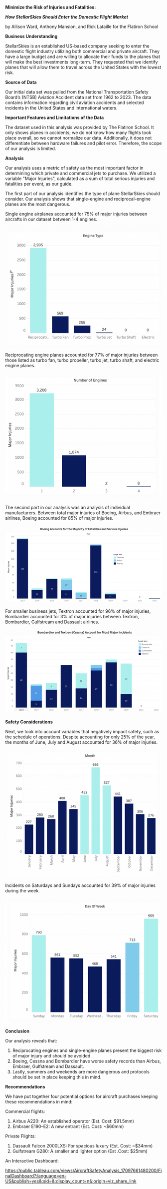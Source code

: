 **Minimize the Risk of Injuries and Fatalities:**

***How StellarSkies Should Enter the Domestic Flight Market***

by  Allison Ward, Anthony Mansion, and Rick Lataille for the Flatiron School

**Business Understanding**

StellarSkies is an established US-based company seeking to enter the domestic flight industry utilizing both commercial and private aircraft. They have a large budget and are willing to allocate their funds to the planes that will make the best investments long-term. They requested that we identify planes that will allow them to travel across the United States with the lowest risk.

**Source of Data**

Our initial data set was pulled from the National Transportation Safety Board’s (NTSB) Aviation Accident data set from 1962 to 2023. The data  contains information regarding civil aviation accidents and selected incidents in the United States and international waters.

**Important Features and Limitations of the Data**

The dataset used in this analysis was provided by The Flatiron School. It only shows planes in accidents; we do not know how many flights took place overall, so we cannot normalize our data. Additionally, it does not differentiate between hardware failures and pilot error.
Therefore, the scope of our analysis is limited. 

**Analysis**

Our analysis uses a metric of safety as the most important factor in determining which private and commercial jets to purchase. We utilized a variable "Major Injuries", calculated as a sum of total serious injuries and fatalities per event, as our guide.


The first part of our analysis identifies the type of plane StellarSkies should consider. Our analysis shows that single-engine and reciprocal-engine planes are the most dangerous.

Single engine airplanes accounted for 75% of major injuries between aircrafts in our dataset between 1-4 engines.


![Engine Types](https://github.com/alliwar/aircraft_risk/blob/main/Aviation%20Images/Screen%20Shot%202024-03-07%20at%205.19.33%20PM.png?raw=true)

Reciprocating engine planes accounted for 77% of major injuries between those listed as turbo fan, turbo propeller, turbo jet, turbo shaft, and electric engine planes.

![Engine Number](https://github.com/alliwar/aircraft_risk/blob/main/Aviation%20Images/Screen%20Shot%202024-03-07%20at%205.19.48%20PM.png?raw=true)

The second part in our analysis was an analysis of individual manufacturers.
Between total major injuries of Boeing, Airbus, and Embraer airlines, Boeing accounted for 85% of major injuries.

![Commercial](https://github.com/alliwar/aircraft_risk/blob/main/Aviation%20Images/Screen%20Shot%202024-03-07%20at%205.23.52%20PM.png?raw=true)

For smaller business jets, Textron accounted for 96% of major injuries, Bombardier accounted for 3% of major injuries between Textron, Bombardier, Gulfstream and Dassault airlines.

![Private](https://github.com/alliwar/aircraft_risk/blob/main/Aviation%20Images/Screen%20Shot%202024-03-07%20at%205.25.15%20PM.png?raw=true)

**Safety Considerations**

Next, we took into account variables that negatively impact safety, such as the schedule of operations.
Despite accounting for only 25% of the year, the months of June, July and August accounted for 36% of major injuries.

![Month](https://github.com/alliwar/aircraft_risk/blob/main/Aviation%20Images/Screen%20Shot%202024-03-07%20at%205.27.26%20PM.png?raw=true)

Incidents on Saturdays and Sundays accounted for 39% of major injuries during the week.

![Day](https://github.com/alliwar/aircraft_risk/blob/main/Aviation%20Images/Screen%20Shot%202024-03-07%20at%205.27.14%20PM.png?raw=true)

**Conclusion**

Our analysis reveals that:
1. Reciprocating engines and single-engine planes present the biggest risk of major injury and should be avoided.
2. Boeing, Cessna and Bombardier have worse safety records than Airbus, Embraer, Gulfstream and Dassault.
3. Lastly, summers and weekends are more dangerous and protocols should be set in place keeping this in mind.

**Recommendations**

We have put together four potential options for aircraft purchases keeping these recommendations in mind:


Commercial flights: 


1. Airbus A220: An established operator
(Est. Cost: $91.5mm)
2. Embraer E190–E2: A new entrant
(Est. Cost: ~$60mm)

Private Flights:
1. Dassault Falcon 2000LXS: For spacious luxury
(Est. Cost: ~$34mm)
2. Gulfstream G280: A smaller and lighter option (Est .Cost: $25mm)


An Interactive Dashboard:

 https://public.tableau.com/views/AircraftSafetyAnalysis_17097661480200/FinalDashboard?:language=en-US&publish=yes&:sid=&:display_count=n&:origin=viz_share_link

